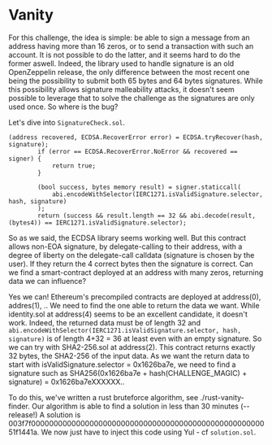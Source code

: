 # Vanity

For this challenge, the idea is simple: be able to sign a message from an address having more than 16 zeros, or to send a transaction with such an account.
It is not possible to do the latter, and it seems hard to do the former aswell.
Indeed, the library used to handle signature is an old OpenZeppelin release, the only difference between the most recent one being the possibility to submit both 65 bytes and 64 bytes signatures. While this possibility allows signature malleability attacks, it doesn't seem possible to leverage that to solve the challenge as the signatures are only used once.
So where is the bug?

Let's dive into `SignatureCheck.sol`.
```Solidity
(address recovered, ECDSA.RecoverError error) = ECDSA.tryRecover(hash, signature);
        if (error == ECDSA.RecoverError.NoError && recovered == signer) {
            return true;
        }

        (bool success, bytes memory result) = signer.staticcall(
            abi.encodeWithSelector(IERC1271.isValidSignature.selector, hash, signature)
        );
        return (success && result.length == 32 && abi.decode(result, (bytes4)) == IERC1271.isValidSignature.selector);
```

So as we said, the ECDSA library seems working well. But this contract allows non-EOA signature, by delegate-calling to their address, with a degree of liberty on the delegate-call calldata (signature is chosen by the user). If they return the 4 correct bytes then the signature is correct. Can we find a smart-contract deployed at an address with many zeros, returning data we can influence?

Yes we can! Ethereum's precompiled contracts are deployed at address(0), addres(1), .. We need to find the one able to return the data we want. While identity.sol at address(4) seems to be an excellent candidate, it doesn't work. Indeed, the returned data must be of length 32 and `abi.encodeWithSelector(IERC1271.isValidSignature.selector, hash, signature)` is of length 4+32 = 36 at least even with an empty signature. So we can try with SHA2-256.sol at address(2). This contract returns exactly 32 bytes, the SHA2-256 of the input data.
As we want the return data to start with isValidSignature.selector = 0x1626ba7e, we need to find a signature such as SHA256(0x1626ba7e + hash(CHALLENGE_MAGIC) + signature) = 0x1626ba7eXXXXXX..

To do this, we've written a rust bruteforce algorithm, see ./rust-vanity-finder. 
Our algorithm is able to find a solution in less than 30 minutes (--release!)
A solution is 003f7f000000000000000000000000000000000000000000000000000051f1441a.
We now just have to inject this code using Yul - cf `solution.sol`.

